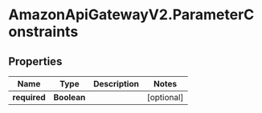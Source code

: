 # AmazonApiGatewayV2.ParameterConstraints

## Properties

Name | Type | Description | Notes
------------ | ------------- | ------------- | -------------
**required** | **Boolean** |  | [optional] 


